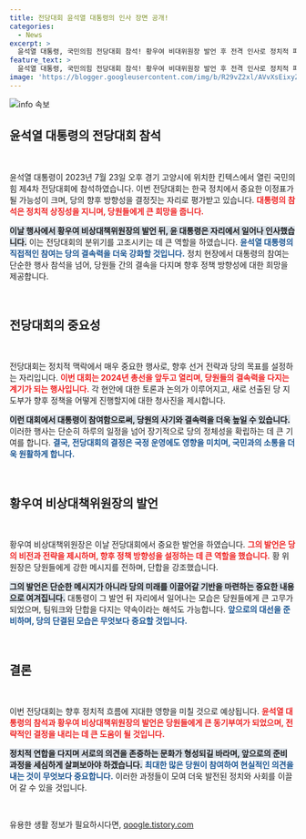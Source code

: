 ```yaml
---
title: 전당대회 윤석열 대통령의 인사 장면 공개!
categories:
  - News
excerpt: >
  윤석열 대통령, 국민의힘 전당대회 참석! 황우여 비대위원장 발언 후 전격 인사로 정치적 파장 예고. 분위기는 뜨겁고, 내년 총선 전략은? 궁금증을 자아내는 특별한 순간을 놓치지 마세요!
feature_text: >
  윤석열 대통령, 국민의힘 전당대회 참석! 황우여 비대위원장 발언 후 전격 인사로 정치적 파장 예고. 분위기는 뜨겁고, 내년 총선 전략은? 궁금증을 자아내는 특별한 순간을 놓치지 마세요!
image: 'https://blogger.googleusercontent.com/img/b/R29vZ2xl/AVvXsEixyZcFfHzMRdzZMjFBmAUKJYCLCGyLL1o632UiGVXcaFdKo_bkvkuCioo0uUKlGfBVcT3P84aROyZIXSBEx3Aw5nCQ3pTgDom1WDC4m8eifvWiAmWEEVb4x6G_l8C0QH225ldMjyaFvpxGEBGNO37VmDTDMHGhJPq73UglMfDca1-0aw/s1600/blogspot.png'
---
```


<p><img src="https://blogger.googleusercontent.com/img/b/R29vZ2xl/AVvXsEixyZcFfHzMRdzZMjFBmAUKJYCLCGyLL1o632UiGVXcaFdKo_bkvkuCioo0uUKlGfBVcT3P84aROyZIXSBEx3Aw5nCQ3pTgDom1WDC4m8eifvWiAmWEEVb4x6G_l8C0QH225ldMjyaFvpxGEBGNO37VmDTDMHGhJPq73UglMfDca1-0aw/s1600/blogspot.png" alt="info 속보" /></p>

<h2 data-ke-size="size26">윤석열 대통령의 전당대회 참석</h2>

<p data-ke-size="size16">&nbsp;</p>

<p>윤석열 대통령이 2023년 7월 23일 오후 경기 고양시에 위치한 킨텍스에서 열린 국민의힘 제4차 전당대회에 참석하였습니다. 이번 전당대회는 한국 정치에서 중요한 이정표가 될 가능성이 크며, 당의 향후 방향성을 결정짓는 자리로 평가받고 있습니다. <b><span style="color: #ee2323;">대통령의 참석은 정치적 상징성을 지니며, 당원들에게 큰 희망을 줍니다.</span></b> </p>

<p><b><span style="background-color: #21538527;">이날 행사에서 황우여 비상대책위원장의 발언 뒤, 윤 대통령은 자리에서 일어나 인사했습니다.</span></b> 이는 전당대회의 분위기를 고조시키는 데 큰 역할을 하였습니다. <b><span style="color: #1a5490;">윤석열 대통령의 직접적인 참여는 당의 결속력을 더욱 강화할 것입니다.</span></b> 정치 현장에서 대통령의 참여는 단순한 행사 참석을 넘어, 당원들 간의 결속을 다지며 향후 정책 방향성에 대한 희망을 제공합니다.</p>

<p data-ke-size="size16">&nbsp;</p>

<h2 data-ke-size="size26">전당대회의 중요성</h2>

<p data-ke-size="size16">&nbsp;</p>

<p>전당대회는 정치적 맥락에서 매우 중요한 행사로, 향후 선거 전략과 당의 목표를 설정하는 자리입니다. <b><span style="color: #ee2323;">이번 대회는 2024년 총선을 앞두고 열리며, 당원들의 결속력을 다지는 계기가 되는 행사입니다.</span></b> 각 현안에 대한 토론과 논의가 이루어지고, 새로 선출된 당 지도부가 향후 정책을 어떻게 진행할지에 대한 청사진을 제시합니다. </p>

<p><b><span style="background-color: #21538527;">이런 대회에서 대통령이 참여함으로써, 당원의 사기와 결속력을 더욱 높일 수 있습니다.</span></b> 이러한 행사는 단순히 하루의 일정을 넘어 장기적으로 당의 정체성을 확립하는 데 큰 기여를 합니다. <b><span style="color: #1a5490;">결국, 전당대회의 결정은 국정 운영에도 영향을 미치며, 국민과의 소통을 더욱 원활하게 합니다.</span></b></p>

<p data-ke-size="size16">&nbsp;</p>

<h2 data-ke-size="size26">황우여 비상대책위원장의 발언</h2>

<p data-ke-size="size16">&nbsp;</p>

<p>황우여 비상대책위원장은 이날 전당대회에서 중요한 발언을 하였습니다. <b><span style="color: #ee2323;">그의 발언은 당의 비전과 전략을 제시하며, 향후 정책 방향성을 설정하는 데 큰 역할을 했습니다.</span></b> 황 위원장은 당원들에게 강한 메시지를 전하며, 단합을 강조했습니다. </p>

<p><b><span style="background-color: #21538527;">그의 발언은 단순한 메시지가 아니라 당의 미래를 이끌어갈 기반을 마련하는 중요한 내용으로 여겨집니다.</span></b> 대통령이 그 발언 뒤 자리에서 일어나는 모습은 당원들에게 큰 고무가 되었으며, 팀워크와 단합을 다지는 약속이라는 해석도 가능합니다. <b><span style="color: #1a5490;">앞으로의 대선을 준비하며, 당의 단결된 모습은 무엇보다 중요할 것입니다.</span></b></p>

<p data-ke-size="size16">&nbsp;</p>

<h2 data-ke-size="size26">결론</h2>

<p data-ke-size="size16">&nbsp;</p>

<p>이번 전당대회는 향후 정치적 흐름에 지대한 영향을 미칠 것으로 예상됩니다. <b><span style="color: #ee2323;">윤석열 대통령의 참석과 황우여 비상대책위원장의 발언은 당원들에게 큰 동기부여가 되었으며, 전략적인 결정을 내리는 데 큰 도움이 될 것입니다.</span></b> </p>

<p><b><span style="background-color: #21538527;">정치적 연합을 다지며 서로의 의견을 존중하는 문화가 형성되길 바라며, 앞으로의 준비 과정을 세심하게 살펴보아야 하겠습니다.</span></b> <b><span style="color: #1a5490;">최대한 많은 당원이 참여하여 현실적인 의견을 내는 것이 무엇보다 중요합니다.</span></b> 이러한 과정들이 모여 더욱 발전된 정치와 사회를 이끌어 갈 수 있을 것입니다.</p>

<p data-ke-size="size16">&nbsp;</p>
유용한 생활 정보가 필요하시다면, <a href="https://qoogle.tistory.com" rel="dofollow">qoogle.tistory.com</a>


